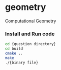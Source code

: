 # geometry
Computational Geometry

### Install and Run code
```bash
cd {question directory}
cd build
cmake ..
make
./{binary file}
```

